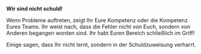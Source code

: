 **Wir sind nicht schuld!**

Wenn Probleme auftreten, zeigt Ihr Eure Kompetenz oder die Kompetenz Eures Teams. Ihr weist nach, dass die Fehler nicht von Euch, sondern von Anderen begangen worden sind. Ihr habt Euren Bereich schließlich im Griff!

Einige sagen, dass Ihr nicht lernt, sondern in der Schuldzuweisung verharrt.
